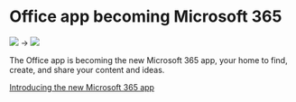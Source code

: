 # Office app becoming Microsoft 365
![](https://res.cdn.office.net/officehub/officestartresources/office-icon_light_and_dark.svg) -> ![](https://res.cdn.office.net/officehub/officestartresources/image-2.svg)

The Office app is becoming the new Microsoft 365 app, your home to find, create, and share your content and ideas.

[Introducing the new Microsoft 365 app](https://www.microsoft.com/en-us/microsoft-365/microsoft-365-faqs)